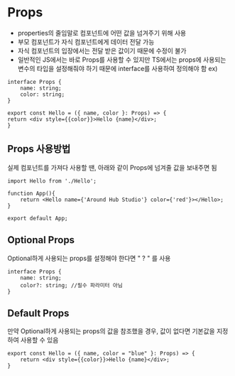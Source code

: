 # Props
- properties의 줄임말로 컴포넌트에 어떤 값을 넘겨주기 위해 사용
- 부모 컴포넌트가 자식 컴포넌트에게 데이터 전달 가능
- 자식 컴포넌트의 입장에서는 전달 받은 값이기 때문에 수정이 불가
- 일반적인 JS에서는 바로 Props를 사용할 수 있지만 TS에서는 props에 사용되는 변수의 타입을 설정해줘야 하기 때문에 interface를 사용하여 정의해야 함
ex)
```tsx
interface Props {
	name: string;
	color: string;
}

export const Hello = ({ name, color }: Props) => {
return <div style={{color}}>Hello {name}</div>;
}
```

## Props 사용방법
실제 컴포넌트를 가져다 사용할 땐, 아래와 같이 Props에 넘겨줄 값을 보내주면 됨
```tsx
import Hello from './Hello';

function App(){
	return <Hello name={'Around Hub Studio'} color={'red'}></Hello>;
}

export default App;
```

## Optional Props
Optional하게 사용되는 props를 설정해야 한다면 " ? " 를 사용
```tsx
interface Props {
	name: string;
	color?: string; //필수 파라미터 아님
}
```


## Default Props
만약 Optional하게 사용되는 props의 값을 참조했을 경우, 값이 없다면 기본값을 지정하여 사용할 수 있음

```tsx
export const Hello = ({ name, color = "blue" }: Props) => {
	return <div style={{color}}>Hello {name}</div>;
}

```
